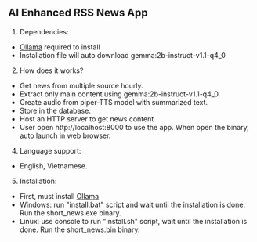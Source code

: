 ## AI Enhanced RSS News App

1. Dependencies:
- [Ollama](https://ollama.com/) required to install
- Installation file will auto download gemma:2b-instruct-v1.1-q4_0

2. How does it works?
- Get news from multiple source hourly.
- Extract only main content using gemma:2b-instruct-v1.1-q4_0
- Create audio from piper-TTS model with summarized text.
- Store in the database.
- Host an HTTP server to get news content
- User open http://localhost:8000 to use the app. When open the binary, auto launch in web browser.

4. Language support:
- English, Vietnamese.

5. Installation:
- First, must install [Ollama](https://ollama.com/)
- Windows: run "install.bat" script and wait until the installation is done. Run the short_news.exe binary.
- Linux: use console to run "install.sh" script, wait until the installation is done. Run the short_news.bin binary.

